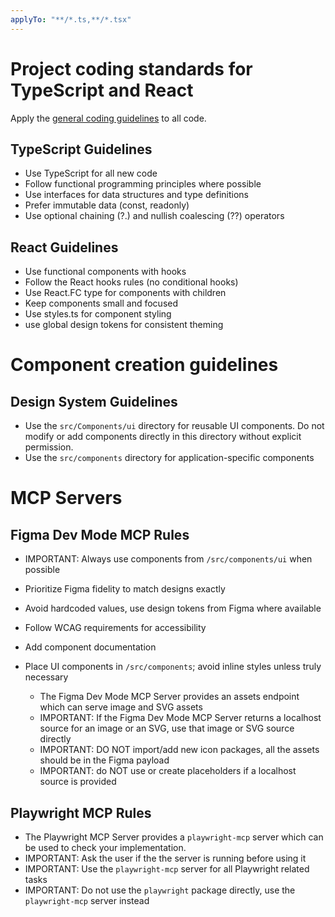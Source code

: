 ```yaml
---
applyTo: "**/*.ts,**/*.tsx"
---
```


# Project coding standards for TypeScript and React

Apply the [general coding guidelines](./writing-code.instructions.md) to all code.

## TypeScript Guidelines
- Use TypeScript for all new code
- Follow functional programming principles where possible
- Use interfaces for data structures and type definitions
- Prefer immutable data (const, readonly)
- Use optional chaining (?.) and nullish coalescing (??) operators

## React Guidelines
- Use functional components with hooks
- Follow the React hooks rules (no conditional hooks)
- Use React.FC type for components with children
- Keep components small and focused
- Use styles.ts for component styling
- use global design tokens for consistent theming

# Component creation guidelines

## Design System Guidelines
- Use the `src/Components/ui` directory for reusable UI components. Do not modify or add components directly in this directory without explicit permission.
- Use the `src/components` directory for application-specific components


# MCP Servers
## Figma Dev Mode MCP Rules
- IMPORTANT: Always use components from `/src/components/ui` when possible
- Prioritize Figma fidelity to match designs exactly
- Avoid hardcoded values, use design tokens from Figma where available
- Follow WCAG requirements for accessibility
- Add component documentation
- Place UI components in `/src/components`; avoid inline styles unless truly necessary

  - The Figma Dev Mode MCP Server provides an assets endpoint which can serve image and SVG assets
  - IMPORTANT: If the Figma Dev Mode MCP Server returns a localhost source for an image or an SVG, use that image or SVG source directly
  - IMPORTANT: DO NOT import/add new icon packages, all the assets should be in the Figma payload
  - IMPORTANT: do NOT use or create placeholders if a localhost source is provided

## Playwright MCP Rules
  - The Playwright MCP Server provides a `playwright-mcp` server which can be used to check your implementation.
  - IMPORTANT: Ask the user if the the server is running before using it
  - IMPORTANT: Use the `playwright-mcp` server for all Playwright related tasks
  - IMPORTANT: Do not use the `playwright` package directly, use the `playwright-mcp` server instead
  
  
